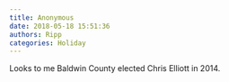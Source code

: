 ```yaml
---
title: Anonymous
date: 2018-05-18 15:51:36
authors: Ripp
categories: Holiday
---
```


 Looks to me Baldwin County elected Chris Elliott in 2014.
